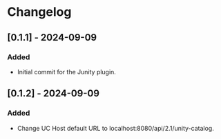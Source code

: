 # Changelog

<!-- <START NEW CHANGELOG ENTRY> -->

## [0.1.1] - 2024-09-09

### Added

- Initial commit for the Junity plugin.
<!-- <END NEW CHANGELOG ENTRY> -->

<!-- <START NEW CHANGELOG ENTRY> -->

## [0.1.2] - 2024-09-09

### Added

- Change UC Host default URL to localhost:8080/api/2.1/unity-catalog.
<!-- <END NEW CHANGELOG ENTRY> -->
